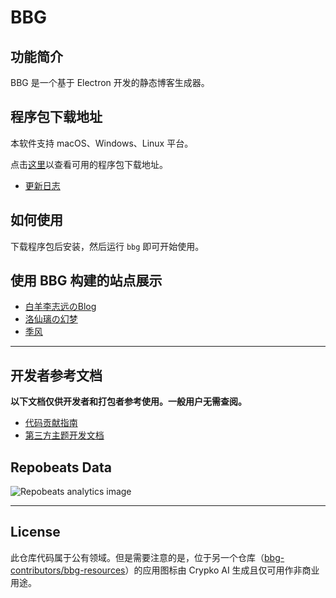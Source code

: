 # BBG

## 功能简介

BBG 是一个基于 Electron 开发的静态博客生成器。

## 程序包下载地址

本软件支持 macOS、Windows、Linux 平台。

点击[这里](/zh-cn/download.md)以查看可用的程序包下载地址。

* [更新日志](/zh-cn/CHANGELOG.md)

## 如何使用

下载程序包后安装，然后运行 `bbg` 即可开始使用。

## 使用 BBG 构建的站点展示

* [白羊李志远のBlog](https://nekomoe.xyz/)
* [洛仙璃の幻梦](https://mzwing.eu.org/)
* [季风](https://littlesunnybear.com/)

---

## 开发者参考文档

**以下文档仅供开发者和打包者参考使用。一般用户无需查阅。**

* [代码贡献指南](/zh-cn/developer-guide/CONTRIBUTING.md)
* [第三方主题开发文档](/zh-cn/developer-guide/theme.md)

## Repobeats Data

![Repobeats analytics image](https://repobeats.axiom.co/api/embed/867874b0e0263127ca6448651d4bc9358256bd4e.svg)

---

## License

此仓库代码属于公有领域。但是需要注意的是，位于另一个仓库（[bbg-contributors/bbg-resources](https://github.com/bbg-contributors/bbg-resources)）的应用图标由 Crypko AI 生成且仅可用作非商业用途。
